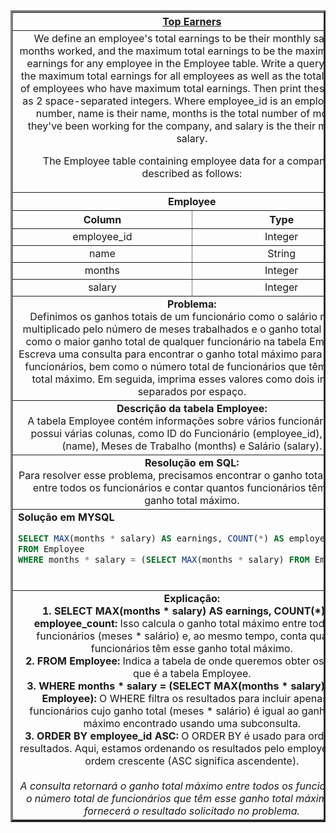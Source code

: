   <table width="100%" border="3" cellspacing="0" cellpadding="8">
    <tr>
      <th colspan="2"><a href="https://www.hackerrank.com/challenges/earnings-of-employees/">Top Earners</a></th>
    </tr>
    
  <tr>
      <td colspan="2" align="center">We define an employee's total earnings to be their monthly salary x months worked, and the maximum total earnings to be the maximum total earnings for any employee in the Employee table. Write a query to find the maximum total earnings for all employees as well as the total number of employees who have maximum total earnings. Then print these values as 2 space-separated integers.  
      Where employee_id is an employee's ID number, name is their name, months is the total number of months they've been working for the company, and salary is the their monthly salary.

The Employee table containing employee data for a company is described as follows:<br>
    </td>
  </tr>
    
  <tr>
      <th colspan="2">Employee</th>
  </tr>
    
  <tr>
      <th width="50%" align="center">Column</th>
      <th width="50%" align="center">Type</th>
  </tr>
    
  <tr>
      <td width="50%" align="center">employee_id</td>
      <td width="50%" align="center">Integer</td>
  </tr>
    
  <tr>
      <td width="50%" align="center">name</td>
      <td width="50%" align="center">String</td>
  </tr>
    
  <tr>
      <td width="50%" align="center">months</td>
      <td width="50%" align="center">Integer</td>
  </tr>

  <tr>
      <td width="50%" align="center">salary</td>
      <td width="50%" align="center">Integer</td>
  </tr>
    
  <tr>
      <td colspan="2"  align="center"><b>Problema:</b><br>Definimos os ganhos totais de um funcionário como o salário mensal multiplicado pelo número de meses trabalhados e o ganho total máximo como o maior ganho total de qualquer funcionário na tabela Employee. Escreva uma consulta para encontrar o ganho total máximo para todos os funcionários, bem como o número total de funcionários que têm ganho total máximo. Em seguida, imprima esses valores como dois inteiros separados por espaço.</td>
  </tr>
    
  <tr>
      <td colspan="2"  align="center"><b>Descrição da tabela Employee:</b><br>A tabela Employee contém informações sobre vários funcionários. Ela possui várias colunas, como ID do Funcionário (employee_id), Nome (name), Meses de Trabalho (months) e Salário (salary).</td>
  </tr>
    
  <tr>
      <td colspan="2"  align="center"><b>Resolução em SQL:</b><br>Para resolver esse problema, precisamos encontrar o ganho total máximo entre todos os funcionários e contar quantos funcionários têm esse ganho total máximo.</td>
  </tr>
    
  <tr>
      <td colspan="2"  align="left">
        <b>Solução em MYSQL</b><br>
        
  ```sql
  SELECT MAX(months * salary) AS earnings, COUNT(*) AS employee_count
  FROM Employee
  WHERE months * salary = (SELECT MAX(months * salary) FROM Employee);
  ```
  <br>
    </td>
  </tr>
    
  <tr>
    <td colspan="2"  align="center">
    <b>Explicação:</b><br>
    <b>1. SELECT MAX(months * salary) AS earnings, COUNT(*) AS employee_count:</b> Isso calcula o ganho total máximo entre todos os funcionários (meses * salário) e, ao mesmo tempo, conta quantos funcionários têm esse ganho total máximo.<br>
    <b>2. FROM Employee:</b> Indica a tabela de onde queremos obter os dados, que é a tabela Employee.</b><br>
    <b>3. WHERE months * salary = (SELECT MAX(months * salary) FROM Employee):</b> O WHERE filtra os resultados para incluir apenas os funcionários cujo ganho total (meses * salário) é igual ao ganho total máximo encontrado usando uma subconsulta.<br>
    <b>3. ORDER BY employee_id ASC:</b> O ORDER BY é usado para ordenar os resultados. Aqui, estamos ordenando os resultados pelo employee_id em ordem crescente (ASC significa ascendente).<br>
    <br>
    <i>A consulta retornará o ganho total máximo entre todos os funcionários e o número total de funcionários que têm esse ganho total máximo. Isso fornecerá o resultado solicitado no problema.</i>
    </td>
  </tr>
    
  </table>
